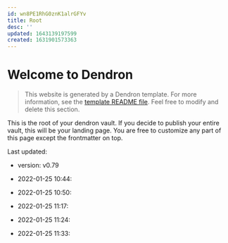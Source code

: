 ```yaml
---
id: wn8PE1RhG0znK1alrGFYv
title: Root
desc: ''
updated: 1643139197599
created: 1631901573363
---
```

# Welcome to Dendron

> This website is generated by a Dendron template. For more information, see the [template README file](https://github.com/dendronhq/template.publish.github-action/). Feel free to modify and delete this section.

This is the root of your dendron vault. If you decide to publish your entire vault, this will be your landing page. You are free to customize any part of this page except the frontmatter on top. 

Last updated: 
- version: v0.79

- 2022-01-25 10:44: 
- 2022-01-25 10:50: 
- 2022-01-25 11:17: 
- 2022-01-25 11:24: 
- 2022-01-25 11:33: 
